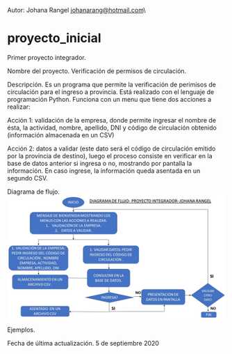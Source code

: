 Autor: Johana Rangel
johanarang@hotmail.com\

# proyecto_inicial
Primer proyecto integrador.

Nombre del proyecto.
Verificación de permisos de circulación.

Descripción. 
Es un programa que permite la verificación de perimisos de circulación para el ingreso a provincia. 
Está realizado con el lenguaje de programación Python. Funciona con un menu que tiene dos acciones a realizar:

Acción 1: validación de la empresa, donde permite ingresar el nombre de ésta, la actividad, nombre, apellido, DNI y código de circulación obtenido (información almacenada en un CSV)

Acción 2: datos a validar (este dato será el código de circulación emitido por la provincia de destino), luego el proceso consiste en verificar en la base de datos anterior si ingresa o no, mostrando por pantalla la información. En caso ingrese, la información queda asentada en un segundo CSV.

Diagrama de flujo.
![Johana Rangel banner](/flujo_proyecto_inicial.jpg)

Ejemplos.

Fecha de última actualización.
5 de septiembre 2020


